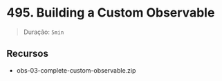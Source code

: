# 495. Building a Custom Observable

> Duração: `5min`

## Recursos
- obs-03-complete-custom-observable.zip

